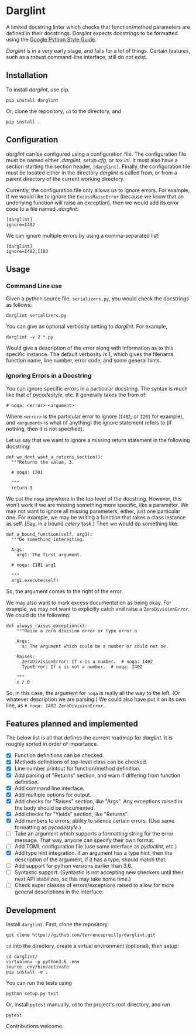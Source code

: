 # Darglint

A limited docstring linter which checks that function/method parameters
are defined in their docstrings.  *Darglint* expects docstrings to be
formatted using the [Google Python Style Guide](https://google.github.io/styleguide/pyguide.html).

*Darglint* is in a very early stage, and fails for a lot of things.
Certain features, such as a robust command-line interface, still
do not exist.

## Installation

To install *darglint*, use pip.

```
pip install darglint
```

Or, clone the repository, `cd` to the directory, and

```
pip install .
```

## Configuration

*darglint* can be configured using a configuration file.  The configuration
file must be named either *.darglint*, *setup.cfg*, or *tox.ini*.  It must
also have a section starting the section header, `[darglint]`.
Finally, the configuration file must be located either in the directory
*darglint* is called from, or from a parent directory of the current working
directory.

Currently, the configuration file only allows us to ignore errors.
For example, if we would like to ignore the `ExcessRaiseError` (because
we know that an underlying function will raise an exception), then we
would add its error code to a file named *.darglint*:

```
[darglint]
ignore=I402
```

We can ignore multiple errors by using a comma-separated list:

```
[darglint]
ignore=I402,I103
```


## Usage


### Command Line use

Given a python source file, `serializers.py`, you would check the docstrings
as follows:

```
darglint serializers.py
```

You can give an optional verbosity setting to *darglint*.  For example,

```
darglint -v 2 *.py
```

Would give a description of the error along with information as to this
specific instance.  The default verbosity is 1, which gives the filename,
function name, line number, error code, and some general hints.

### Ignoring Errors in a Docstring

You can ignore specific errors in a particular docstring.  The syntax
is much like that of *pycodestyle*, etc.  It generally takes the from
of:

```
# noqa: <error> <argument>
```

Where `<error>` is the particular error to ignore (`I402`, or `I201`
for example), and `<argument>` is what (if anything) the ignore
statement refers to (if nothing, then it is not specified).

Let us say that we want to ignore a missing return statement
in the following docstring:

```
def we_dont_want_a_returns_section():
  """Returns the value, 3.

  # noqa: I201

  """
  return 3
```

We put the `noqa` anywhere in the top level of the docstring.
However, this won't work if we are missing something more specific,
like a parameter.  We may not want to ignore all missing parameters,
either, just one particular one.  For example, we may be writing a
function that takes a class instance as self. (Say, in a bound *celery*
task.) Then we would do something like:

```
def a_bound_function(self, arg1):
  """Do something interesting.

  Args:
    arg1: The first argument.

  # noqa: I101 arg1

  """
  arg1.execute(self)
```

So, the argument comes to the right of the error.

We may also want to mark excess documentation as being okay.  For example,
we may not want to explicitly catch and raise a `ZeroDivisionError`.  We
could do the following:

```
def always_raises_exception(x):
    """Raise a zero division error or type error.o

    Args:
      x: The argument which could be a number or could not be.

    Raises:
      ZeroDivisionError: If x is a number.  # noqa: I402
      TypeError: If x is not a number.  # noqa: I402

    """
    x / 0
```

So, in this case, the argument for `noqa` is really all the way to
the left.  (Or whatever description we are parsing.)  We could also
have put it on its own line, as `# noqa: I402 ZeroDivisionError`.

## Features planned and implemented

The below list is all that defines the current roadmap for *darglint*.
It is roughly sorted in order of importance.

- [x] Function definitions can be checked.
- [x] Methods definitions of top-level class can be checked.
- [x] Line number printout for function/method definition.
- [x] Add parsing of "Returns" section, and warn if differing from
function definition.
- [x] Add command line interface.
- [x] Add multiple options for output.
- [x] Add checks for "Raises" section, like "Args".  Any exceptions raised
in the body should be documented.
- [x] Add checks for "Yields" section, like "Returns".
- [x] Add numbers to errors, ability to silence certain errors.  (Use same
formatting as *pycodestyle*.)
- [ ] Take an argument which supports a formatting string for the error
message.  That way, anyone can specify their own format.
- [ ] Add TOML configuration file (use same interface as *pydoclint*, etc.)
- [x] Add type hint integration.  If an argument has a type hint, then
the description of the argument, if it has a type, should match that.
- [ ] Add support for python versions earlier than 3.6.
- [ ] Syntastic support. (Syntastic is not accepting new checkers until
their next API stabilizes, so this may take some time.)
- [ ] Check super classes of errors/exceptions raised to allow for more
general descriptions in the interface.

## Development

Install `darglint`. First, clone the repository:

```
git clone https://github.com/terrencepreilly/darglint.git
```

`cd` into the directory, create a virtual environment (optional), then setup:

```
cd darglint/
virtualenv -p python3.6 .env
source .env/bin/activate
pip install -e .
```

You can run the tests using

```
python setup.py test
```

Or, install `pytest` manually, `cd` to the project's root directory,
and run

```
pytest
```

Contributions welcome.
